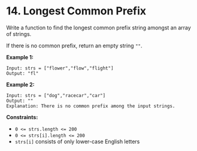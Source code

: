 # 14. Longest Common Prefix

Write a function to find the longest common prefix string amongst an array of strings.

If there is no common prefix, return an empty string `""`.


**Example 1:**
```
Input: strs = ["flower","flow","flight"]
Output: "fl"
```

**Example 2:**
```
Input: strs = ["dog","racecar","car"]
Output: ""
Explanation: There is no common prefix among the input strings.
```


**Constraints:**
* `0 <= strs.length <= 200`
* `0 <= strs[i].length <= 200`
* `strs[i]` consists of only lower-case English letters
